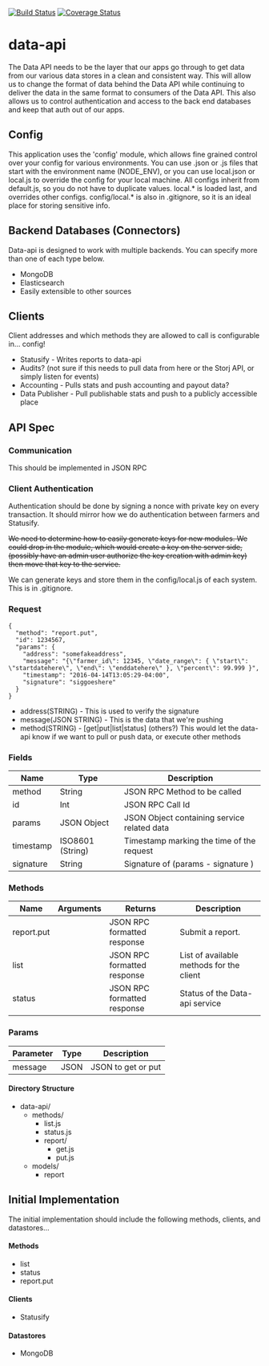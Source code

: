 [![Build Status](https://img.shields.io/travis/Storj/data-api.svg?branch=master&style=flat-square)](https://travis-ci.org/Storj/data-api)
[![Coverage Status](https://img.shields.io/coveralls/Storj/data-api.svg?style=flat-square)](https://coveralls.io/r/Storj/data-api)

# data-api

The Data API needs to be the layer that our apps go through to get data from our various data stores in a clean and consistent way. This will allow us to change the format of data behind the Data API while continuing to deliver the data in the same format to consumers of the Data API. This also allows us to control authentication and access to the back end databases and keep that auth out of our apps.

## Config

This application uses the 'config' module, which allows fine grained control over your config for various environments. You can use .json or .js files that start with the environment name (NODE_ENV), or you can use local.json or local.js to override the config for your local machine. All configs inherit from default.js, so you do not have to duplicate values. local.* is loaded last, and overrides other configs. config/local.* is also in .gitignore, so it is an ideal place for storing sensitive info.

## Backend Databases (Connectors)

Data-api is designed to work with multiple backends. You can specify more than one of each type below.

+ MongoDB
+ Elasticsearch
+ Easily extensible to other sources

## Clients

Client addresses and which methods they are allowed to call is configurable in... config!

+ Statusify - Writes reports to data-api
+ Audits? (not sure if this needs to pull data from here or the Storj API, or simply listen for events)
+ Accounting - Pulls stats and push accounting and payout data?
+ Data Publisher - Pull publishable stats and push to a publicly accessible place

## API Spec

### Communication
This should be implemented in JSON RPC

### Client Authentication
Authentication should be done by signing a nonce with private key on every transaction. It should mirror how we do authentication between farmers and Statusify.

~~We need to determine how to easily generate keys for new modules. We could drop in the module, which would create a key on the server side, (possibly have an admin user authorize the key creation with admin key) then move that key to the service.~~

We can generate keys and store them in the config/local.js of each system. This is in .gitignore.

### Request

```
{
  "method": "report.put",
  "id": 1234567,
  "params": {
    "address": "somefakeaddress",
    "message": "{\"farmer_id\": 12345, \"date_range\": { \"start\": \"startdatehere\", \"end\": \"enddatehere\" }, \"percent\": 99.999 }",
    "timestamp": "2016-04-14T13:05:29-04:00",
    "signature": "siggoeshere"
  }
}
```
+ address(STRING) - This is used to verify the signature
+ message(JSON STRING) - This is the data that we're pushing
+ method(STRING) - [get|put|list|status] (others?) This would let the data-api know if we want to pull or push data, or execute other methods

### Fields
| Name        | Type            | Description                                        |
| ------------|-----------------|----------------------------------------------------|
| method      | String          | JSON RPC Method to be called                       |
| id          | Int             | JSON RPC Call Id                                   |
| params      | JSON Object     | JSON Object containing service related data        |
| timestamp   | ISO8601 (String)| Timestamp marking the time of the request          |
| signature   | String          | Signature of (params - signature  )                |

### Methods
| Name         | Arguments           | Returns            | Description                                            |
| -------------|---------------------|--------------------|--------------------------------------------------------|
| report.put   |                     | JSON RPC formatted response | Submit a report. |
| list         |                     | JSON RPC formatted response | List of available methods for the client |
| status       |                     | JSON RPC formatted response | Status of the Data-api service |

### Params
| Parameter    | Type             | Description                                      |
| -------------|------------------|--------------------------------------------------|
| message      | JSON             | JSON to get or put                               |

#### Directory Structure
- data-api/
  - methods/
    - list.js
    - status.js
    - report/
      - get.js
      - put.js
  - models/
    - report

## Initial Implementation
The initial implementation should include the following methods, clients, and datastores...

#### Methods
+ list
+ status
+ report.put

#### Clients
+ Statusify

#### Datastores
+ MongoDB
